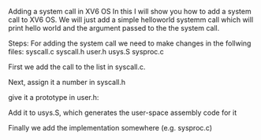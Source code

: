 Adding a system call in XV6 OS
In this I will show you how to add a system call to XV6 OS. We will just add a simple helloworld systemm call which will print hello world and the argument passed to the the system call.

Steps:
For adding the system call we need to make changes in the follwing files:
syscall.c
syscall.h
user.h
usys.S
sysproc.c

First we add the call to the list in syscall.c.
<!-- ToDo: Add pic -->

Next, assign it a number in syscall.h

<!-- ToDo: Add pic -->


give it a prototype in user.h:


Add it to usys.S, which generates the user-space assembly code for it


Finally we add the implementation somewhere (e.g. sysproc.c)

